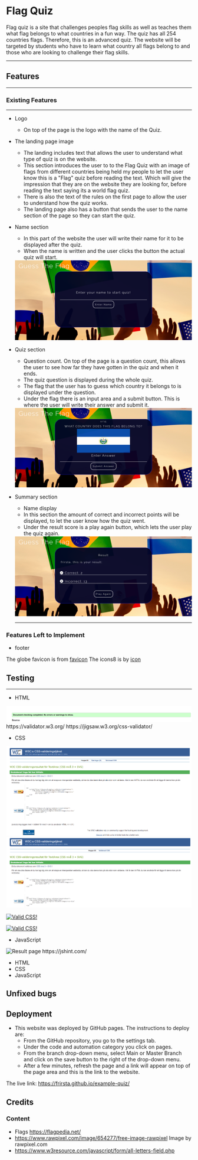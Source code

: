# Flag Quiz #

Flag quiz is a site that challenges peoples flag skills as well as teaches them what flag belongs to what countries in a fun way. The quiz has all 254 countries flags. Therefore, this is an advanced quiz. The website will be targeted by students who have to learn what country all flags belong to and those who are looking to challenge their flag skills.

---


<!-- Photo of devices -->

## Features
---
### Existing Features
---
* Logo
  * On top of the page is the logo with the name of the Quiz.
  
* The landing page image
  * The landing includes text that allows the user to understand what type of quiz is on the website.
  * This section introduces the user to to the Flag Quiz with an image of flags from different countries being held my people to let the user know this is a "Flag" quiz before reading the text. Which will give the impression that they are on the website they are looking for, before reading the text saying its a world flag quiz.
  * There is also the text of the rules on the first page to allow the user to understand how the quiz works.
  * The landing page also has a button that sends the user to the name section of the page so they can start the quiz.

* Name section 
  * In this part of the website the user will write their name for it to be displayed after the quiz.
  * When the name is written and the user clicks the button the actual quiz will start.
  <img src="assets/images/name-section.png" alt="Enter name page">

* Quiz section
  * Question count. On top of the page is a question count, this allows the user to see how far they have gotten in the quiz and when it ends.
  * The quiz question is displayed during the whole quiz.
  * The flag that the user has to guess which country it belongs to is displayed under the question.
  * Under the flag there is an input area and a submit button. This is where the user will write their answer and submit it. 
  <img src="assets/images/quiz-section.png" alt="Quiz page">
* Summary section 
  * Name display
  * In this section the amount of correct and incorrect points will be displayed, to let the user know how the quiz went.
  * Under the result score is a play again button, which lets the user play the quiz again.

  <img src="assets/images/result-section.png" alt="Result page">

  ---

### Features Left to Implement 
* footer

The globe favicon is from [favicon](https://icons8.com/icon/63766/globe")
The icons8 is by [icon](https://icons8.com)
## Testing 
---
* HTML
<img src="assets/images/html-validator.png" alt="Result page">
https://validator.w3.org/
https://jigsaw.w3.org/css-validator/


* CSS
<img src="assets/images/css-validator.png" alt="CSS validator confirmation">
<img src="assets/images/css-validator-google.png" alt="CSS validator confirmation without google font">
  <p>
    <a href="http://jigsaw.w3.org/css-validator/check/referer">
        <img style="border:0;width:88px;height:31px"
            src="http://jigsaw.w3.org/css-validator/images/vcss"
            alt="Valid CSS!" />
    </a>
</p>
        
<p>
<a href="http://jigsaw.w3.org/css-validator/check/referer">
    <img style="border:0;width:88px;height:31px"
        src="http://jigsaw.w3.org/css-validator/images/vcss-blue"
        alt="Valid CSS!" />
    </a>
</p>

* JavaScript
<img src="#" alt="Result page">
https://jshint.com/

* HTML
* CSS
* JavaScript


## Unfixed bugs

## Deployment
* This website was deployed by GitHub pages. The instructions to deploy are:
  * From the GitHub repository, you go to the settings tab.
  * Under the code and automation category you click on pages. 
  * From the branch drop-down menu, select Main or Master Branch and click on the save button to the right of the drop-down menu.
  * After a few minutes, refresh the page and a link will appear on top of the page area and this is the link to the website.

The live link: https://frirsta.github.io/example-quiz/

## Credits

### Content
* Flags https://flagpedia.net/
* https://www.rawpixel.com/image/654277/free-image-rawpixel Image by rawpixel.com
* https://www.w3resource.com/javascript/form/all-letters-field.php

<!-- <p>
    <a href="http://jigsaw.w3.org/css-validator/check/referer">
        <img style="border:0;width:88px;height:31px"
            src="http://jigsaw.w3.org/css-validator/images/vcss"
            alt="Valid CSS!" />
    </a>
</p>
            
Valid CSS!
<p>
<a href="http://jigsaw.w3.org/css-validator/check/referer">
    <img style="border:0;width:88px;height:31px"
        src="http://jigsaw.w3.org/css-validator/images/vcss-blue"
        alt="Valid CSS!" />
    </a>
</p>
        -->